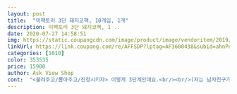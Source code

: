 ```yaml
---
layout: post 
title:  "미팩토리 3단 돼지코팩, 10개입, 1개" 
description: 미팩토리 3단 돼지코팩, 1 ..
date: 2020-07-27 14:58:51 
img: https://static.coupangcdn.com/image/product/image/vendoritem/2019/02/13/3180940955/cfa4d50e-1a29-47a7-b6fc-8cec445a34d0.jpg 
linkUrl: https://link.coupang.com/re/AFFSDP?lptag=AF3600438&subid=ahnPublicAsk&pageKey=25470019&itemId=99077225&vendorItemId=70078847241&traceid=V0-113-21c1336e84daf8c2 
categories: [1010] 
color: 353535 
price: 15900 
author: Ask View Shop 
cont:  "<불려주고/뽑아주고/진정시키자> 이렇게 3단계인데요.<br/><br/>(저는 남자친구가 샤워하고 나왔을 때 바로 해줬어요)<br/>1번 할 때마다 총 3단계로 진행되요.<br/><br/>2단계로 피지를 뽑았으니까 모공을 막아줘야겠죠?<br/>2단계를 떼어낼 때가 기분이 젤 좋은 단계에요^^<br/>4번에 걸쳐서 뽑은 피지양이 정말 엄청납니다... <br/><br/>STEP01 정제수, 부틸렌글라이콜, 글리세린, 트레할로오스, 프로판다이올, 흰목이버섯추출물, 알지닌, 1,2<br/> -헥산다이올, 녹차추출물, 피이지<br/> -75, 하이드록시아세토페논, 하이드롤라이즈드콜라겐(3,000PPM), 피이지<br/> -60하이드로제네이티드캐스터오일, 살리실릭애씨드, 잔탄가ㅓㅁ, 클로페네신, 글라이콜릭애씨드, 다이소듐이디티에이, 향료, 아데노신, 바닐릴부틸에터, 페녹시에탄올<br/>STEP02 피브이피, 정제수, 글리세린, 피이지<br/> -12다이메티콘, 카올린, 부틸렌글라이콜, 티타늄디옥사이드, 브이피/브이에이코폴리머, 페녹시에탄올, 하이드롤라이즈드콜라겐(3,000PPM), 연꽃추출물, 쇠비름추출물, 다마스크장미꽃수, 밤부사 불가리스수, 자작나무수액, 녹차추출물, 커먼자스민꽃수, 해수, 포도주추출물, 에틸헥실글리세린<br/>STEP03 정제수, 글리세린, 부틸렌글라이콜, 프로판다이올, 하이드롤라이즈드호호바에스터, 1,2<br/> -헥산다이올, 녹차추출물, 알로에베라잎추출물, 하이드록시아세토페논, 하이드롤라이즈드콜라겐(3,000PPM), 피이지<br/> -60하이드로제네이티드캐스터오일, 잔탄검, 클로페네신, 판테놀, 카보머, 다이소듐이디티에이, 다이포타슘리시리제이트, 병풀추출물, 알지닌, 향료, 아데노신, 글리세릴아크릴레이트/아크릴릭애씨드코폴리머, 페녹시에탄올, 피브이엠/엠에이코폴리머<br/>[사용 후기]<br/>[전성분]<br/>[제품명]<br/> 사용방법은!!!<br/>▶ 그리고 1단계 ‘불려주고’를 코에 붙입니다.<br/><br/>▶ 그리고 다음으로 2단계 ‘뽑아주고’를 코에 붙입니다.<br/><br/>▶ 마지막 3단계 ‘진정시키자’를 붙이는데 여기서 또 중요한 거!!!<br/>▶ 시작하기전에 먼저 따뜻한 물로 세안부터 해줍니다.<br/><br/>가격  싼 가격은 아닌거 같아요.<br/><br/>가끔씩 콧등이 많이 간지러운가봐요.<br/><br/>게다가 남자친구의 코가 좀 크고 넓은 편이라서<br/>게다가 지성피부라 얼굴에 기름도 꽤 있는 편이에요.<br/><br/>구성은 좋은거 같아요.<br/><br/>그 단계가 바로 이 3단계입니다.<br/><br/>그냥 바로 붙이는 게 아니라<br/>그동안 왜 저만 몰랐을까 싶어요.<br/><br/>그러다가 알아본 게 바로 이 3단코팩이에요.<br/><br/>그런데 이 제품은 딱히 자극적이지도 않고<br/>그렇게 10분정도 그대로 두면 코가 좀 따뜻해지더라구요.<br/><br/>그렇게 또 10분정도 있다가 떼어내면 끝! ㅎㅎㅎ<br/>근데 생각보다 이 코팩 사이즈가 넓더라구요.<br/><br/>남자친구가 블랙/화이트헤드가 엄청 심해요.<br/><br/>남자친구가 아파하는 경우도 더러 있었답니다.<br/><br/>남자친구나 저나 둘 다 피부가 많이 약한 편이거든요.<br/><br/>남자친구도 다른 코팩을 해주려고 하면<br/>남자친구를 보니 꽤나 스트레스를 많이 받는 것 같더라구요.<br/><br/>남자친구의 경우에는 23일에 1번씩 했답니다;;<br/>남자친구의 인생코팩을 드디어 만났어요^^<br/>남자친구의 코에 박혀 있다고 생각하니까... <br/> 어휴... <br/><br/>남자친구한테 지금 한 4번정도 해줬는데요.<br/><br/>냉장고에서 3단계를 꺼내서 바로 붙여줍니다.<br/><br/>딱히 큰 효과가 없었거든요.<br/><br/>딸기 같았던 코가 엄청 옅어진 게 느껴질 정도에요.<br/><br/>미리 냉장고에 두는 게 좋아요.<br/><br/>미팩토리 3단 돼지코팩<br/>붙이는데 어려움은 하나도 없었어요.<br/><br/>블랙헤드에 짱인거 같아요.<br/> 스텝 1<br/> -2<br/> -3 설명서대로 하면 코에 피지가 확 올라오면서 이걸 코팩으로 뽑아내는데 묵혀있던 피지 뿐만이 아니라 스트레스까지 쫙 해결이 돼요ㅎㅎ<br/>사이즈가 맞을까라는 생각도 했었거든요.<br/><br/>순한 느낌과 동시에 효과는 짱이더라구요.<br/><br/>아무래도 코 피지 때문이 아닌가 싶어요.<br/><br/>앞으로 꾸준히 계속 사용해 주려고 합니다.<br/><br/>오늘 저녁 한번 해봐야 겠어요 ㅎㅎ<br/>온열감이 느껴진달까... <br/> 확실히 불려주는 느낌이 들어요.<br/><br/>이 3단계는 전체적으로 코팩을 시작하기 전부터<br/>이 돼지코팩이 코팩부문에서 1위까지 한 제품이라네요.<br/><br/>이 때 떼어낼 때도 천천히 떼면 하나도 안아파요.<br/><br/>이 제품은 1상자 안에 총 10개가 들어있어요.<br/><br/>이것저것 생각해서 블랙헤드에 좋다는<br/>이런 걸로는 딱히 고민을 해 본적은 없는데<br/>이런 많은 양의 피지가<br/>이렇게 또 10분정도 있어줍니다.<br/><br/>이번 이 코팩은 오히려 자기가 먼저 해달라네요ㅋㅋㅋ<br/>이전에는 올리브영에서 구매했었는데 쿠팡에서 구매하니 속도도 아주 빠르고 좋아요 ㅎㅎ<br/>일주일에 12번정도만 해주면 된다고 하던데<br/>저는 몰랐는데 이 돼지코팩이 엄청 유명하더라구요.<br/><br/>저는 블랙이나 화이트헤드가 거의 없어요;;<br/>저렴한건 팩 하나만 있더라구요.<br/><br/>저처럼 처음 써 보신 분들이라면 꼭 한 번 사용해 보세요^^<br/>절개선도 필요한 부분에 맞게 잘 되어 있어서<br/>제품을 아직 사용전이라 효과가 있을지 아직 모르겠어요.<br/><br/>쫙 뗐더니 남친이 넘넘 아팠답니다;; ㅋㅋㅋㅋ<br/>참고로 이 2단계가 가장 중요한데요.<br/><br/>참고로 자랑은 아니지만... <br/><br/>처음에는 제가 잘 몰라서 그냥 왁싱하듯이<br/>천천히 떼어내면 자극도 없고 통증도 없어요.<br/><br/>코 피지분비량이 많지가 않아서<br/>코사진은 드러워서 못올리지만 정말 강추입니다!<br/>코에 따뜻한 물을 전체적으로 묻혀주고 2단계를 붙어야해요.<br/><br/>코팩도 많이 사다줬는데도<br/>코팩도 어떤 건 너무 자극적이라서<br/>코팩을 10번 할 수 있다는 말이죠.<br/><br/>팩이 마른 느낌이 들면 떼어내면 되는데<br/>피지가 얼마나, 어느정도 빠졌는지 확인할 수 있거든요.<br/><br/>확실히 이 코팩을 하고 안하고의 차이가 많이 나더라구요.<br/><br/>확실히 코가 매끈매끈해졌어요ㅋㅋ<br/>효과도 없는 거 왜 계속 해야하냐면서 징징거렸는데<br/>" 
---
```


